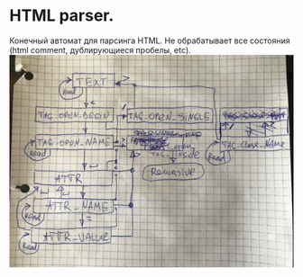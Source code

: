 # HTML parser.
Конечный автомат для парсинга HTML. Не обрабатывает все состояния (html comment, дублирующиеся пробелы, etc).
![ ](https://raw.githubusercontent.com/letov/html-parser/master/img.jpg)
